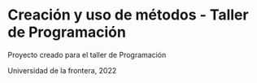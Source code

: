 #  Creación y uso de métodos - Taller de Programación

Proyecto creado para el taller de Programación

Universidad de la frontera, 2022